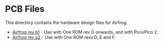 # PCB Files

This directory contains the hardware design files for Airfrog.

* [Airfrog rev b1](airfrog-rev-b1/README.md) - Use with One ROM rev G onwards, and with Pico/Pico 2.
* [Airfrog rev a2](airfrog-rev-a2/README.md) - Use with One ROM revs D, E and F.

